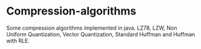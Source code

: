 # Compression-algorithms
Some compression algorithms implemented in java.
LZ78, LZW, Non Uniform Quantization, Vector Quantization, Standard Huffman and Huffman with RLE.
